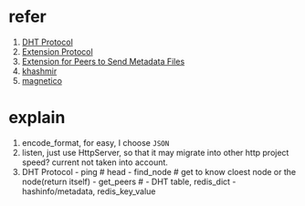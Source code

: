 # refer
  1. [DHT Protocol](http://www.bittorrent.org/beps/bep_0005.html)
  2. [Extension Protocol](http://www.bittorrent.org/beps/bep_0010.html)
  3. [Extension for Peers to Send Metadata Files](http://www.bittorrent.org/beps/bep_0009.html)
  4. [khashmir](https://github.com/wiedi/khashmir)
  5. [magnetico](https://github.com/boramalper/magnetico)

# explain
  1. encode_format, for easy, I choose `JSON`
  2. listen, just use HttpServer, so that it may migrate into other http project
     speed? current not taken into account.
  3. DHT Protocol
    - ping # head
    - find_node # get to know cloest node or the node(return itself)
    - get_peers # 
    - DHT table, redis_dict
    - hashinfo/metadata, redis_key_value
